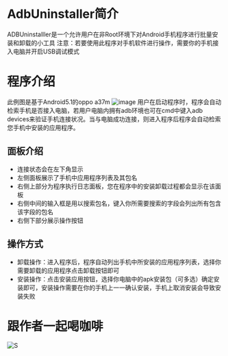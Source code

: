 # AdbUninstaller简介
ADBUninstalller是一个允许用户在非Root环境下对Android手机程序进行批量安装和卸载的小工具
注意：若要使用此程序对手机软件进行操作，需要你的手机接入电脑并开启USB调试模式
# 程序介绍
此例图是基于Android5.1的oppo a37m
![image](https://user-images.githubusercontent.com/132123702/235470080-eafaad0c-65fe-4dab-9879-10183455d630.png)
用户在启动程序时，程序会自动检索手机是否接入电脑，若用户电脑内拥有adb环境也可在cmd中键入adb devices来验证手机连接状况。当与电脑成功连接，则进入程序后程序会自动检索您手机中安装的应用程序。
## 面板介绍
- 连接状态会在左下角显示
- 左侧面板展示了手机中应用程序列表及其包名
- 右侧上部分为程序执行日志面板，您在程序中的安装卸载过程都会显示在该面板
- 右侧中间的输入框是用以搜索包名，键入你所需要搜索的字段会列出所有包含该字段的包名
- 右侧下部分展示操作按钮
## 操作方式
- 卸载操作：进入程序后，程序自动列出手机中所安装的应用程序列表，选择你需要卸载的应用程序点击卸载按钮即可
- 安装操作：点击安装应用按钮，选择你电脑中的apk安装包（可多选）确定安装即可，安装操作需要在你的手机上一一确认安装，手机上取消安装会导致安装失败

# 跟作者一起喝咖啡
![S](https://user-images.githubusercontent.com/132123702/235470109-0642d072-1733-4876-85ce-24356df478ea.png)
